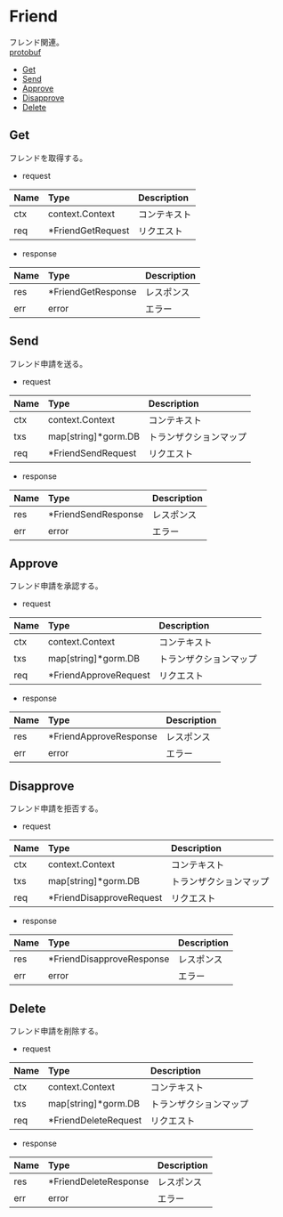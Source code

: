 # Friend
フレンド関連。  
[protobuf](https://github.com/game-core/gocrafter/tree/main/docs/proto/api/game/friend)  

- [Get](https://github.com/game-core/gocrafter/blob/main/docs/md/function/service/friend.md#get)
- [Send](https://github.com/game-core/gocrafter/blob/main/docs/md/function/service/friend.md#send)
- [Approve](https://github.com/game-core/gocrafter/blob/main/docs/md/function/service/friend.md#approve)
- [Disapprove](https://github.com/game-core/gocrafter/blob/main/docs/md/function/service/friend.md#disapprove)
- [Delete](https://github.com/game-core/gocrafter/blob/main/docs/md/function/service/friend.md#delete)

## Get
フレンドを取得する。
- request

| Name | Type | Description |
| :--- | :--- | :--- |
| ctx | context.Context | コンテキスト |
| req | *FriendGetRequest | リクエスト |

- response

| Name | Type | Description |
| :--- | :--- | :--- |
| res | *FriendGetResponse | レスポンス |
| err | error | エラー |

## Send
フレンド申請を送る。
- request

| Name | Type | Description |
| :--- | :--- | :--- |
| ctx | context.Context | コンテキスト |
| txs | map[string]*gorm.DB | トランザクションマップ |
| req | *FriendSendRequest | リクエスト |

- response

| Name | Type | Description |
| :--- | :--- | :--- |
| res | *FriendSendResponse | レスポンス |
| err | error | エラー |

## Approve
フレンド申請を承認する。
- request

| Name | Type | Description |
| :--- | :--- | :--- |
| ctx | context.Context | コンテキスト |
| txs | map[string]*gorm.DB | トランザクションマップ |
| req | *FriendApproveRequest | リクエスト |

- response

| Name | Type | Description |
| :--- | :--- | :--- |
| res | *FriendApproveResponse | レスポンス |
| err | error | エラー |

## Disapprove
フレンド申請を拒否する。
- request

| Name | Type | Description |
| :--- | :--- | :--- |
| ctx | context.Context | コンテキスト |
| txs | map[string]*gorm.DB | トランザクションマップ |
| req | *FriendDisapproveRequest | リクエスト |

- response

| Name | Type | Description |
| :--- | :--- | :--- |
| res | *FriendDisapproveResponse | レスポンス |
| err | error | エラー |

## Delete
フレンド申請を削除する。
- request

| Name | Type | Description |
| :--- | :--- | :--- |
| ctx | context.Context | コンテキスト |
| txs | map[string]*gorm.DB | トランザクションマップ |
| req | *FriendDeleteRequest | リクエスト |

- response

| Name | Type | Description |
| :--- | :--- | :--- |
| res | *FriendDeleteResponse | レスポンス |
| err | error | エラー |
